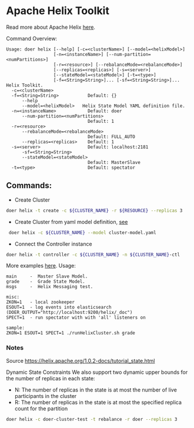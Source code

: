 # Apache Helix Toolkit

Read more about Apache Helix [here](https://github.com/apache/helix).

Command Overview:
```
Usage: doer helix [--help] [-c=<clusterName>] [--model=<helixModel>]
                  [-n=<instanceName>] [--num-partition=<numPartitions>]
                  [-r=<resource>] [--rebalanceMode=<rebalanceMode>]
                  [--replicas=<replicas>] [-s=<server>]
                  [--stateModel=<stateModel>] [-t=<type>]
                  [-f=<String=String>]... [-sf=<String=String>]...
Helix Toolkit.
  -c=<clusterName>
  -f=<String=String>           Default: {}
      --help
      --model=<helixModel>   Helix State Model YAML definition file.
  -n=<instanceName>            Default: doer
      --num-partition=<numPartitions>
                               Default: 1
  -r=<resource>
      --rebalanceMode=<rebalanceMode>
                               Default: FULL_AUTO
      --replicas=<replicas>    Default: 1
  -s=<server>                  Default: localhost:2181
      -sf=<String=String>
      --stateModel=<stateModel>
                               Default: MasterSlave
  -t=<type>                    Default: spectator

```

## Commands:

 - Create Cluster
 ```bash
 doer helix -t create -c ${CLUSTER_NAME} -r ${RESOURCE} --replicas 3
 ```
 - Create Cluster from yaml model definition, [see](grade-cluster.yaml)
 ```bash
  doer helix -c ${CLUSTER_NAME} --model cluster-model.yaml
 ```
 - Connect the Controller instance
 ```bash
 doer helix -t controller -c ${CLUSTER_NAME} -n ${CLUSTER_NAME}-ctl
 ```

More examples [here](runHelixCluster.sh).
Usage:
```
main     -  Master Slave Model.
grade    -  Grade State Model.
msgs     -  Helix Messaging test.

misc:
ZKON=1   - local zookeeper
ESOUT=1  - log events into elasticsearch (DOER_OUTPUT="http://localhost:9200/helix/_doc")
SPECT=1  - run spectator with with 'all' listeners on

sample:
ZKON=1 ESOUT=1 SPECT=1 ./runHelixCluster.sh grade
```


### Notes

Source https://helix.apache.org/1.0.2-docs/tutorial_state.html


Dynamic State Constraints
We also support two dynamic upper bounds for the number of replicas in each state:
 - N: The number of replicas in the state is at most the number of live participants in the cluster
 - R: The number of replicas in the state is at most the specified replica count for the partition


```bash
doer helix -c doer-cluster-test -t rebalance -r doer --replicas 3

```